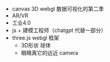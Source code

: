 - canvas 3D webgl  数据可视化的第二季
- AR/VR
- 工业4.0
- js + 建模工程师（chatgpt 代替一部分）
- three.js webgl 框架
    - 3D形状  球体
    - 眼睛离它的远近 camera 
